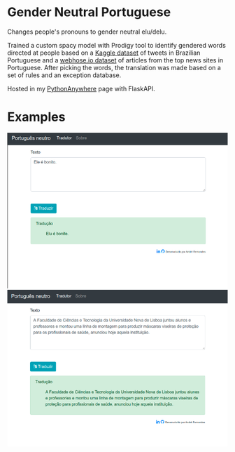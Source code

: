 # Gender Neutral Portuguese
Changes people's pronouns to gender neutral elu/delu.

Trained a custom spacy model with Prodigy tool to identify gendered words directed at people based on a [Kaggle dataset](https://www.kaggle.com/rafaelperes/ner-in-brazilian-portuguese-tweets) of tweets in Brazilian Portuguese and a [webhose.io dataset](https://webhose.io/free-datasets/portuguese-news-articles/) of articles from the top news sites in Portuguese. After picking the words, the translation was made based on a set of rules and an exception database.

Hosted in my [PythonAnywhere](fernandesafp.pythonanywhere.com) page with FlaskAPI.

# Examples
![Simple sentence - He is handsome.](/Images/example.png?raw=true)
![News article example.](/Images/example2.png?raw=true)
